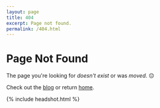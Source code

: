 ```yaml
---
layout: page
title: 404
excerpt: Page not found.
permalink: /404.html
---
```


# Page Not Found

The page you're looking for _doesn't exist_ or was _moved_. 😔

Check out the [blog](/blog/) or return [home](/).

{% include headshot.html %}
